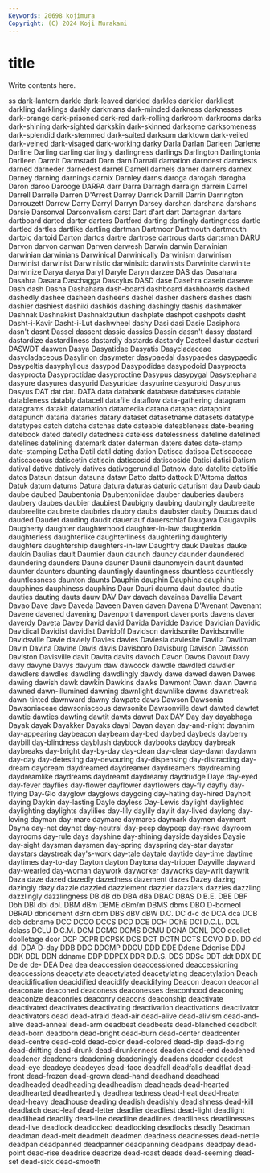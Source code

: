 ```yaml
---
Keywords: 20698 kojimura
Copyright: (C) 2024 Koji Murakami
---
```


# title

Write contents here.



ss dark-lantern darkle dark-leaved darkled darkles darklier darkliest
darkling darklings darkly darkmans dark-minded darkness darknesses dark-orange dark-prisoned dark-red
dark-rolling darkroom darkrooms darks dark-shining dark-sighted darkskin dark-skinned darksome darksomeness
dark-splendid dark-stemmed dark-suited darksum darktown dark-veiled dark-veined dark-visaged dark-working darky
Darla Darlan Darleen Darlene Darline Darling darling darlingly darlingness darlings
Darlington Darlingtonia Darlleen Darmit Darmstadt Darn darn Darnall darnation darndest
darndests darned darneder darnedest darnel Darnell darnels darner darners darnex
Darney darning darnings darnix Darnley darns daroga darogah darogha Daron
daroo Darooge DARPA darr Darra Darragh darraign darrein Darrel Darrell
Darrelle Darren D'Arrest Darrey Darrick Darrill Darrin Darrington Darrouzett Darrow
Darry Darryl Darryn Darsey darshan darshana darshans Darsie Darsonval Darsonvalism
darst Dart d'art dart Dartagnan dartars dartboard darted darter darters
Dartford darting dartingly dartingness dartle dartled dartles dartlike dartling dartman
Dartmoor Dartmouth dartmouth dartoic dartoid Darton dartos dartre dartrose dartrous
darts dartsman DARU Darvon darvon darwan Darwen darwesh Darwin darwin
Darwinian darwinian darwinians Darwinical Darwinically Darwinism darwinism Darwinist darwinist Darwinistic
darwinistic darwinists Darwinite darwinite Darwinize Darya darya Daryl Daryle Daryn
darzee DAS das Dasahara Dasahra Dasara Daschagga Dascylus DASD dase
Dasehra dasein dasewe Dash dash Dasha Dashahara dash-board dashboard dashboards
dashed dashedly dashee dasheen dasheens dashel dasher dashers dashes dashi
dashier dashiest dashiki dashikis dashing dashingly dashis dashmaker Dashnak Dashnakist
Dashnaktzutiun dashplate dashpot dashpots dasht Dasht-i-Kavir Dasht-i-Lut dashwheel dashy Dasi
dasi Dasie Dasiphora dasn't dasnt Dassel dassent dassie dassies Dassin
dassn't dassy dastard dastardize dastardliness dastardly dastards dastardy Dasteel dastur
dasturi DASWDT daswen Dasya Dasyatidae Dasyatis Dasycladaceae dasycladaceous Dasylirion dasymeter
dasypaedal dasypaedes dasypaedic Dasypeltis dasyphyllous dasypod Dasypodidae dasypodoid Dasyprocta dasyprocta
Dasyproctidae dasyproctine Dasypus dasypygal Dasystephana dasyure dasyures dasyurid Dasyuridae dasyurine
dasyuroid Dasyurus Dasyus DAT dat dat. DATA data databank database
databases datable datableness datably datacell datafile dataflow data-gathering datagram datagrams
datakit datamation datamedia datana datapac datapoint datapunch dataria dataries datary
dataset datasetname datasets datatype datatypes datch datcha datchas date dateable
dateableness date-bearing datebook dated datedly datedness dateless datelessness dateline datelined
datelines datelining datemark dater daterman daters dates date-stamp date-stamping Datha
Datil datil dating dation Datisca datisca Datiscaceae datiscaceous datiscetin datiscin
datiscosid datiscoside Datisi datisi Datism datival dative datively datives dativogerundial
Datnow dato datolite datolitic datos Datsun datsun datsuns datsw Datto
datto dattock D'Attoma dattos Datuk datum datums Datura datura daturas
daturic daturism dau Daub daub daube daubed Daubentonia Daubentoniidae dauber
dauberies daubers daubery daubes daubier daubiest Daubigny daubing daubingly daubreeite
daubreelite daubreite daubries daubry daubs daubster dauby Daucus daud dauded
Daudet dauding daudit dauerlauf dauerschlaf Daugava Daugavpils Daugherty daughter daughterhood
daughter-in-law daughterkin daughterless daughterlike daughterliness daughterling daughterly daughters daughtership daughters-in-law
Daughtry dauk Daukas dauke daukin Daulias dault Daumier daun daunch
dauncy daunder daundered daundering daunders Daune dauner Daunii daunomycin daunt
daunted daunter daunters daunting dauntingly dauntingness dauntless dauntlessly dauntlessness daunton
daunts Dauphin dauphin Dauphine dauphine dauphines dauphiness dauphins Daur Dauri
daurna daut dauted dautie dauties dauting dauts dauw DAV Dav
davach davainea Davallia Davant Davao Dave dave Daveda Daveen Daven
daven Davena D'Avenant Davenant Davene davened davening Davenport davenport davenports
davens daver daverdy Daveta Davey David david Davida Davidde Davide
Davidian Davidic Davidical Davidist davidist Davidoff Davidson davidsonite Davidsonville Davidsville
Davie daviely Davies davies Daviesia daviesite Davilla Davilman Davin Davina
Davine Davis davis Davisboro Davisburg Davison Davisson Daviston Davisville davit
Davita davits davoch Davon Davos Davout Davy davy davyne Davys
davyum daw dawcock dawdle dawdled dawdler dawdlers dawdles dawdling dawdlingly
dawdy dawe dawed dawen Dawes dawing dawish dawk dawkin Dawkins
dawks Dawmont Dawn dawn Dawna dawned dawn-illumined dawning dawnlight dawnlike
dawns dawnstreak dawn-tinted dawnward dawny dawpate daws Dawson Dawsonia Dawsoniaceae
dawsoniaceous dawsonite Dawsonville dawt dawted dawtet dawtie dawties dawting dawtit
dawts dawut Dax DAY Day day dayabhaga Dayak dayak Dayakker
Dayaks dayal Dayan dayan day-and-night dayanim day-appearing daybeacon daybeam day-bed
daybed daybeds dayberry daybill day-blindness dayblush daybook daybooks dayboy daybreak
daybreaks day-bright day-by-day day-clean day-clear day-dawn daydawn day-day day-detesting day-devouring
day-dispensing day-distracting day-dream daydream daydreamed daydreamer daydreamers daydreaming daydreamlike daydreams
daydreamt daydreamy daydrudge Daye day-eyed day-fever dayflies day-flower dayflower dayflowers
day-fly dayfly day-flying Day-Glo dayglow dayglows daygoing day-hating day-hired Dayhoit
daying Daykin day-lasting Dayle dayless Day-Lewis daylight daylighted daylighting daylights
daylilies day-lily daylily daylit day-lived daylong day-loving dayman day-mare daymare
daymares daymark daymen dayment Dayna day-net daynet day-neutral day-peep daypeep
day-rawe dayroom dayrooms day-rule days dayshine day-shining dayside daysides Daysie
day-sight daysman daysmen day-spring dayspring day-star daystar daystars daystreak day's-work
day-tale daytale daytide day-time daytime daytimes day-to-day Dayton dayton Daytona
day-tripper Dayville dayward day-wearied day-woman daywork dayworker dayworks day-writ daywrit
Daza daze dazed dazedly dazedness dazement dazes Dazey dazing dazingly
dazy dazzle dazzled dazzlement dazzler dazzlers dazzles dazzling dazzlingly dazzlingness
DB dB db DBA dBa DBAC DBAS D.B.E. DBE DBF
Dbh DBI dbl dbl. DBM dBm DBME dBm/m DBMS dbms
DBO D-borneol DBRAD dbridement dBrn dbrn DBS dBV dBW D.C.
DC d-c dc DCA dca DCB dcb dcbname DCC DCCO
DCCS DCD DCE DCH DChE DCI D.C.L. DCL dclass DCLU
D.C.M. DCM DCMG DCMS DCMU DCNA DCNL DCO dcollet dcolletage
dcor DCP DCPR DCPSK DCS DCT DCTN DCTS DCVO D.D.
DD dd dd. DDA D-day DDB DDC DDCMP DDCU DDD
DDE Ddene Ddenise DDJ DDK DDL DDN ddname DDP DDPEX
DDR D.D.S. DDS DDSc DDT ddt DDX DE De de
de- DEA Dea dea deaccession deaccessioned deaccessioning deaccessions deacetylate deacetylated
deacetylating deacetylation Deach deacidification deacidified deacidify deacidifying Deacon deacon deaconal
deaconate deaconed deaconess deaconesses deaconhood deaconing deaconize deaconries deaconry deacons
deaconship deactivate deactivated deactivates deactivating deactivation deactivations deactivator deactivators dead
dead-afraid dead-air dead-alive dead-alivism dead-and-alive dead-anneal dead-arm deadbeat deadbeats dead-blanched
deadbolt dead-born deadborn dead-bright dead-burn dead-center deadcenter dead-centre dead-cold dead-color
dead-colored dead-dip dead-doing dead-drifting dead-drunk dead-drunkenness deaden dead-end deadened deadener
deadeners deadening deadeningly deadens deader deadest dead-eye deadeye deadeyes dead-face
deadfall deadfalls deadflat dead-front dead-frozen dead-grown dead-hand deadhand deadhead deadheaded
deadheading deadheadism deadheads dead-hearted deadhearted deadheartedly deadheartedness dead-heat dead-heater dead-heavy
deadhouse deading deadish deadishly deadishness dead-kill deadlatch dead-leaf dead-letter deadlier
deadliest dead-light deadlight deadlihead deadlily dead-line deadline deadlines deadliness deadlinesses
dead-live deadlock deadlocked deadlocking deadlocks deadly Deadman deadman dead-melt deadmelt
deadmen deadness deadnesses dead-nettle deadpan deadpanned deadpanner deadpanning deadpans deadpay
dead-point dead-rise deadrise deadrize dead-roast deads dead-seeming dead-set dead-sick dead-smooth
